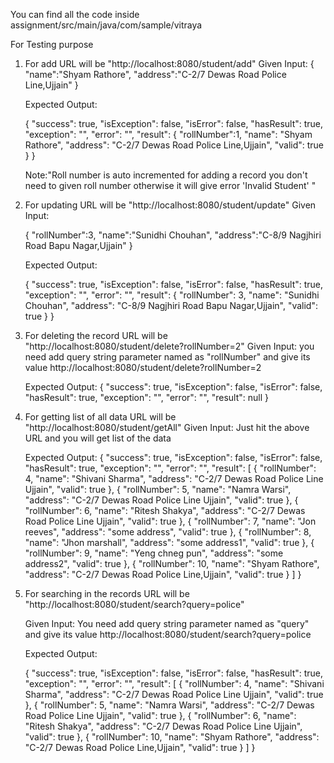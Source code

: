 You can find all the code inside assignment/src/main/java/com/sample/vitraya



For Testing purpose


1. For add URL will be "http://localhost:8080/student/add"
	Given Input:
	{
	"name":"Shyam Rathore",
	"address":"C-2/7 Dewas Road Police Line,Ujjain"
	}
	
	Expected Output:
	
	{
    "success": true,
    "isException": false,
    "isError": false,
    "hasResult": true,
    "exception": "",
    "error": "",
	"result": {
        "rollNumber":1,
        "name": "Shyam Rathore",
        "address": "C-2/7 Dewas Road Police Line,Ujjain",
        "valid": true
    }
	}
	
	Note:"Roll number is auto incremented for adding a record you don't need to given roll number otherwise it will give error 'Invalid Student' "

	
2. For updating URL will be "http://localhost:8080/student/update"
	Given Input:
	
	{
	"rollNumber":3,
	"name":"Sunidhi Chouhan",
	"address":"C-8/9 Nagjhiri Road Bapu Nagar,Ujjain"
	}
	
	Expected Output:
	
	
	{
    "success": true,
    "isException": false,
    "isError": false,
    "hasResult": true,
    "exception": "",
    "error": "",
    "result": {
        "rollNumber": 3,
        "name": "Sunidhi Chouhan",
        "address": "C-8/9 Nagjhiri Road Bapu Nagar,Ujjain",
        "valid": true
    }
	}
	


3. For deleting the record URL will be "http://localhost:8080/student/delete?rollNumber=2"
	Given Input:
	you need add query string parameter named as "rollNumber" and give its value
	http://localhost:8080/student/delete?rollNumber=2
	
	Expected Output:
	{
    "success": true,
    "isException": false,
    "isError": false,
    "hasResult": true,
    "exception": "",
    "error": "",
    "result": null
	}
	
	
4. For getting list of all data URL will be  "http://localhost:8080/student/getAll"
	Given Input:
	Just hit the above URL and you will get list of the data
	
	Expected Output:
	{
    "success": true,
    "isException": false,
    "isError": false,
    "hasResult": true,
    "exception": "",
    "error": "",
    "result": [
        {
            "rollNumber": 4,
            "name": "Shivani Sharma",
            "address": "C-2/7 Dewas Road Police Line Ujjain",
            "valid": true
        },
        {
            "rollNumber": 5,
            "name": "Namra Warsi",
            "address": "C-2/7 Dewas Road Police Line Ujjain",
            "valid": true
        },
        {
            "rollNumber": 6,
            "name": "Ritesh Shakya",
            "address": "C-2/7 Dewas Road Police Line Ujjain",
            "valid": true
        },
        {
            "rollNumber": 7,
            "name": "Jon reeves",
            "address": "some address",
            "valid": true
        },
        {
            "rollNumber": 8,
            "name": "Jhon marshall",
            "address": "some address1",
            "valid": true
        },
        {
            "rollNumber": 9,
            "name": "Yeng chneg pun",
            "address": "some address2",
            "valid": true
        },
        {
            "rollNumber": 10,
            "name": "Shyam Rathore",
            "address": "C-2/7 Dewas Road Police Line,Ujjain",
            "valid": true
        }
	]
	}
	
5. For searching in the records URL will be "http://localhost:8080/student/search?query=police"

	Given Input: You need add query string parameter named as "query" and give its value
	http://localhost:8080/student/search?query=police
	
	Expected Output:
	
	{
    "success": true,
    "isException": false,
    "isError": false,
    "hasResult": true,
    "exception": "",
    "error": "",
    "result": [
        {
            "rollNumber": 4,
            "name": "Shivani Sharma",
            "address": "C-2/7 Dewas Road Police Line Ujjain",
            "valid": true
        },
        {
            "rollNumber": 5,
            "name": "Namra Warsi",
            "address": "C-2/7 Dewas Road Police Line Ujjain",
            "valid": true
        },
        {
            "rollNumber": 6,
            "name": "Ritesh Shakya",
            "address": "C-2/7 Dewas Road Police Line Ujjain",
            "valid": true
        },
        {
            "rollNumber": 10,
            "name": "Shyam Rathore",
            "address": "C-2/7 Dewas Road Police Line,Ujjain",
            "valid": true
        }
    ]
	}
	
	
	

